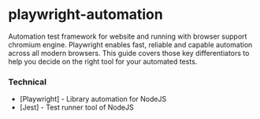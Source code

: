 # playwright-automation
Automation test framework for website and running with browser support chromium engine. Playwright enables fast, reliable and capable automation across all modern browsers. This guide covers those key differentiators to help you decide on the right tool for your automated tests.

### Technical
* [Playwright] - Library automation for NodeJS
* [Jest] - Test runner tool of NodeJS